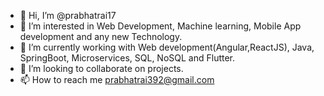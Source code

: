 - 👋 Hi, I’m @prabhatrai17
- 👀 I’m interested in Web Development, Machine learning, Mobile App development and any new Technology.
- 🌱 I’m currently working with Web development(Angular,ReactJS), Java, SpringBoot, Microservices, SQL, NoSQL and Flutter.
- 💞️ I’m looking to collaborate on projects.
- 📫 How to reach me prabhatrai392@gmail.com

<!---
prabhatrai17/prabhatrai17 is a ✨ special ✨ repository because its `README.md` (this file) appears on your GitHub profile.
You can click the Preview link to take a look at your changes.
--->
